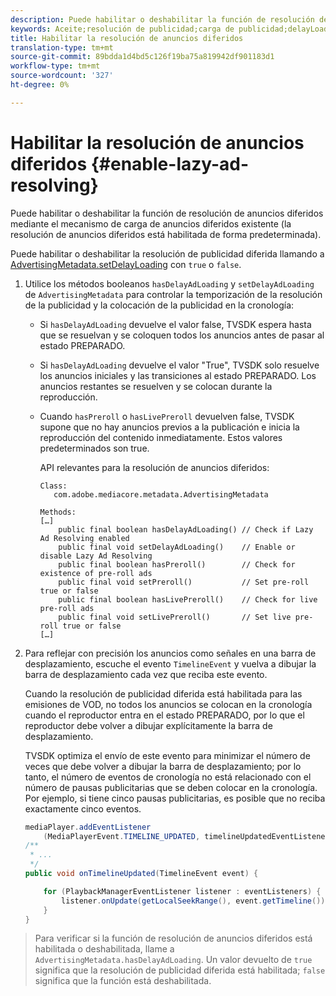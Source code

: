 ```yaml
---
description: Puede habilitar o deshabilitar la función de resolución de anuncios diferidos mediante el mecanismo de carga de anuncios diferidos existente (la resolución de anuncios diferidos está habilitada de forma predeterminada).
keywords: Aceite;resolución de publicidad;carga de publicidad;delayLoading
title: Habilitar la resolución de anuncios diferidos
translation-type: tm+mt
source-git-commit: 89bdda1d4bd5c126f19ba75a819942df901183d1
workflow-type: tm+mt
source-wordcount: '327'
ht-degree: 0%

---
```



# Habilitar la resolución de anuncios diferidos {#enable-lazy-ad-resolving}

Puede habilitar o deshabilitar la función de resolución de anuncios diferidos mediante el mecanismo de carga de anuncios diferidos existente (la resolución de anuncios diferidos está habilitada de forma predeterminada).

Puede habilitar o deshabilitar la resolución de publicidad diferida llamando a [AdvertisingMetadata.setDelayLoading](https://help.adobe.com/en_US/primetime/api/psdk/javadoc_2.4/com/adobe/mediacore/metadata/AdvertisingMetadata.html#setDelayAdLoading-boolean-) con `true` o `false`.

1. Utilice los métodos booleanos `hasDelayAdLoading` y `setDelayAdLoading` de `AdvertisingMetadata` para controlar la temporización de la resolución de la publicidad y la colocación de la publicidad en la cronología:

   * Si `hasDelayAdLoading` devuelve el valor false, TVSDK espera hasta que se resuelvan y se coloquen todos los anuncios antes de pasar al estado PREPARADO.
   * Si `hasDelayAdLoading` devuelve el valor &quot;True&quot;, TVSDK solo resuelve los anuncios iniciales y las transiciones al estado PREPARADO. Los anuncios restantes se resuelven y se colocan durante la reproducción.
   * Cuando `hasPreroll` o `hasLivePreroll` devuelven false, TVSDK supone que no hay anuncios previos a la publicación e inicia la reproducción del contenido inmediatamente. Estos valores predeterminados son true.

      API relevantes para la resolución de anuncios diferidos:

      ```
      Class: 
         com.adobe.mediacore.metadata.AdvertisingMetadata 
      
      Methods: 
      […] 
          public final boolean hasDelayAdLoading() // Check if Lazy Ad Resolving enabled 
          public final void setDelayAdLoading()    // Enable or disable Lazy Ad Resolving 
          public final boolean hasPreroll()        // Check for existence of pre-roll ads 
          public final void setPreroll()           // Set pre-roll true or false 
          public final boolean hasLivePreroll()    // Check for live pre-roll ads 
          public final void setLivePreroll()       // Set live pre-roll true or false 
      […]
      ```

1. Para reflejar con precisión los anuncios como señales en una barra de desplazamiento, escuche el evento `TimelineEvent` y vuelva a dibujar la barra de desplazamiento cada vez que reciba este evento.

   Cuando la resolución de publicidad diferida está habilitada para las emisiones de VOD, no todos los anuncios se colocan en la cronología cuando el reproductor entra en el estado PREPARADO, por lo que el reproductor debe volver a dibujar explícitamente la barra de desplazamiento.

   TVSDK optimiza el envío de este evento para minimizar el número de veces que debe volver a dibujar la barra de desplazamiento; por lo tanto, el número de eventos de cronología no está relacionado con el número de pausas publicitarias que se deben colocar en la cronología. Por ejemplo, si tiene cinco pausas publicitarias, es posible que no reciba exactamente cinco eventos.

   ```java
   mediaPlayer.addEventListener 
       (MediaPlayerEvent.TIMELINE_UPDATED, timelineUpdatedEventListener); 
   /** 
    * ... 
    */ 
   public void onTimelineUpdated(TimelineEvent event) { 
   
       for (PlaybackManagerEventListener listener : eventListeners) { 
           listener.onUpdate(getLocalSeekRange(), event.getTimeline()); 
       } 
   } 
   ```

>Para verificar si la función de resolución de anuncios diferidos está habilitada o deshabilitada, llame a `AdvertisingMetadata.hasDelayAdLoading`. Un valor devuelto de `true` significa que la resolución de publicidad diferida está habilitada; `false` significa que la función está deshabilitada.

